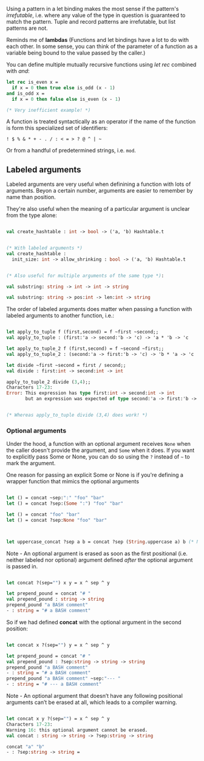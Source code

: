 Using a pattern in a let binding makes the most sense if the pattern's _irrefutable_, i.e. where any value of the type in question is guaranteed to match the pattern. Tuple and record patterns are irrefutable, but list patterns are not.

Reminds me of **lambdas** (Functions and let bindings have a lot to do with each other. In some sense, you can think of the parameter of a function as a variable being bound to the value passed by the caller.)

You can define multiple mutually recursive functions using _let_ _rec_ combined with _and_:

```ocaml
let rec is_even x =
  if x = 0 then true else is_odd (x - 1)
and is_odd x =
  if x = 0 then false else is_even (x - 1)

(* Very inefficient example! *)
```

A function is treated syntactically as an operator if the name of the function is form this specialized set of identifiers:

`! $ % & * + - . / : < = > ? @ ^ | ~`

Or from a handful of predetermined strings, i.e. `mod`.

## Labeled arguments

Labeled arguments are very useful when definining a function with lots of arguments.
Beyon a certain number, arguments are easier to remember by name than position.

They're also useful when the meaning of a particular argument is unclear from the type alone:

```ocaml

val create_hashtable : int -> bool -> ('a, 'b) Hashtable.t


(* With labeled arguments *)
val create_hashtable :
  init_size: int -> allow_shrinking : bool -> ('a, 'b) Hashtable.t


(* Also useful for multiple arguments of the same type *):

val substring: string -> int -> int -> string

val substring: string -> pos:int -> len:int -> string
```

The order of labeled arguments does matter when passing a function with labeled arguments to another function, i.e.:

```ocaml

let apply_to_tuple f (first,second) = f ~first ~second;;
val apply_to_tuple : (first:'a -> second:'b -> 'c) -> 'a * 'b -> 'c

let apply_to_tuple_2 f (first,second) = f ~second ~first;;
val apply_to_tuple_2 : (second:'a -> first:'b -> 'c) -> 'b * 'a -> 'c

let divide ~first ~second = first / second;;
val divide : first:int -> second:int -> int

apply_to_tuple_2 divide (3,4);;
Characters 17-23:
Error: This expression has type first:int -> second:int -> int
       but an expression was expected of type second:'a -> first:'b -> 'c


(* Whereas apply_to_tuple divide (3,4) does work! *)

```

### Optional arguments

Under the hood, a function with an optional argument receives `None` when the caller doesn't provide the argument, and `Some` when it does. If you want to explicitly pass Some or None, you can do so using the `?` instead of `~` to mark the argument.

One reason for passing an explicit Some or None is if you're defining a wrapper function that mimics the optional arguments

```ocaml

let () = concat ~sep:":" "foo" "bar"
let () = concat ?sep:(Some ":") "foo" "bar"

let () = concat "foo" "bar"
let () = concat ?sep:None "foo" "bar"



let uppercase_concat ?sep a b = concat ?sep (String.uppercase a) b (* Now, if someone calls uppercase_concat without an argument, an explicit None will be passed to concat, leaving concat to decide what the default behavior should be. *)

```

Note - An optional argument is erased as soon as the first positional (i.e. neither labeled nor optional) argument defined _after_ the optional argument is passed in.

```ocaml

let concat ?(sep="") x y = x ^ sep ^ y

let prepend_pound = concat "# "
val prepend_pound : string -> string
prepend_pound "a BASH comment"
- : string = "# a BASH comment"

```

So if we had defined **concat** with the optional argument in the second position:

```ocaml

let concat x ?(sep="") y = x ^ sep ^ y

let prepend_pound = concat "# "
val prepend_pound : ?sep:string -> string -> string
prepend_pound "a BASH comment"
- : string = "# a BASH comment"
prepend_pound "a BASH comment" ~sep:"--- "
- : string = "# --- a BASH comment"
```

Note - An optional argument that doesn’t have any following positional arguments can’t be erased at all, which leads to a compiler warning.

```ocaml

let concat x y ?(sep="") = x ^ sep ^ y
Characters 17-23:
Warning 16: this optional argument cannot be erased.
val concat : string -> string -> ?sep:string -> string

concat "a" "b"
- : ?sep:string -> string =

```
